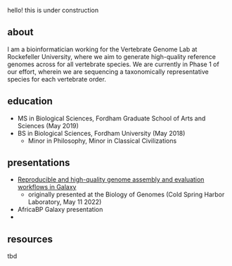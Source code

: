 hello! this is under construction

## about
I am a bioinformatician working for the Vertebrate Genome Lab at Rockefeller University, where we aim to generate high-quality reference genomes across for all vertebrate species. We are currently in Phase 1 of our effort, wherein we are sequencing a taxonomically representative species for each vertebrate order. 

## education
- MS in Biological Sciences, Fordham Graduate School of Arts and Sciences (May 2019)
- BS in Biological Sciences, Fordham University (May 2018)
  - Minor in Philosophy, Minor in Classical Civilizations

## presentations
- [Reproducible and high-quality genome assembly and evaluation workflows in Galaxy](abueg.github.io/posters/)
  - originally presented at the Biology of Genomes (Cold Spring Harbor Laboratory, May 11 2022)
- AfricaBP Galaxy presentation
- 

## resources
tbd